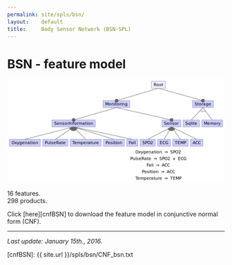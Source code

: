 ```yaml
---
permalink: site/spls/bsn/
layout:    default
title:     Body Sensor Network (BSN-SPL)
---
```

# BSN - feature model

![bsn-spl feature model][fmBSN]

16 features.  
298 products.

Click [here][cnfBSN] to download the feature model in conjunctive normal form (CNF).

---

_Last update: January 15th., 2016._


[fmBSN]:  /assets/fmBsn.png
[cnfBSN]: {{ site.url }}/spls/bsn/CNF_bsn.txt
